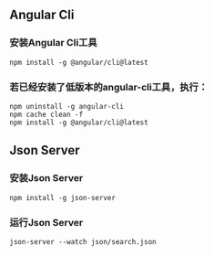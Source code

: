 ## Angular Cli
### 安装Angular Cli工具
```
npm install -g @angular/cli@latest
```

### 若已经安装了低版本的angular-cli工具，执行：
```
npm uninstall -g angular-cli
npm cache clean -f
npm install -g @angular/cli@latest
```

## Json Server 
### 安装Json Server
```jshelllanguage
npm install -g json-server
```

### 运行Json Server
```
json-server --watch json/search.json
```
